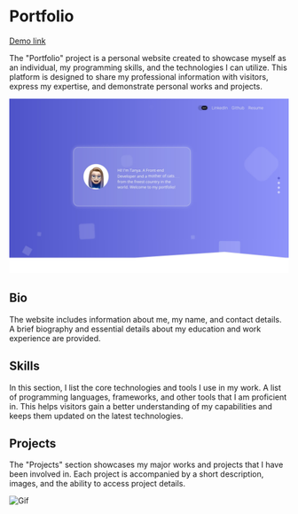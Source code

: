 # Portfolio

[Demo link](https://sprightly-faun-7f2354.netlify.app/)

The "Portfolio" project is a personal website created to showcase myself as an
individual, my programming skills, and the technologies I can utilize. This
platform is designed to share my professional information with visitors, express
my expertise, and demonstrate personal works and projects.

![Screenshot](https://github.com/tonni004/my-portfolio/blob/main/src/images/portfolio-static.jpg)

## Bio

The website includes information about me, my name, and contact details. A brief
biography and essential details about my education and work experience are
provided.

## Skills

In this section, I list the core technologies and tools I use in my work. A list
of programming languages, frameworks, and other tools that I am proficient in.
This helps visitors gain a better understanding of my capabilities and keeps
them updated on the latest technologies.

## Projects

The "Projects" section showcases my major works and projects that I have been
involved in. Each project is accompanied by a short description, images, and the
ability to access project details.

![Gif](https://github.com/tonni004/my-portfolio/blob/main/src/images/portfolio.gif)

